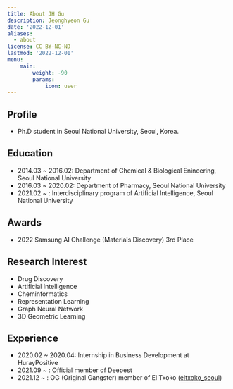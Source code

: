 ```yaml
---
title: About JH Gu
description: Jeonghyeon Gu
date: '2022-12-01'
aliases:
  - about
license: CC BY-NC-ND
lastmod: '2022-12-01'
menu:
    main: 
        weight: -90
        params:
            icon: user
---
```

## Profile
- Ph.D student in Seoul National University, Seoul, Korea.

## Education
- 2014.03 ~ 2016.02: Department of Chemical & Biological Enineering, Seoul National University
- 2016.03 ~ 2020.02: Department of Pharmacy, Seoul National University
- 2021.02 ~ : Interdisciplinary program of Artificial Intelligence, Seoul National University

## Awards
- 2022 Samsung AI Challenge (Materials Discovery) 3rd Place

## Research Interest
- Drug Discovery
- Artificial Intelligence
- Cheminformatics
- Representation Learning
- Graph Neural Network
- 3D Geometric Learning

## Experience
- 2020.02 ~ 2020.04: Internship in Business Development at HurayPositive
- 2021.09 ~ : Official member of Deepest
- 2021.12 ~ : OG (Original Gangster) member of El Txoko ([eltxoko_seoul](https://instagram.com/eltxoko_seoul))
